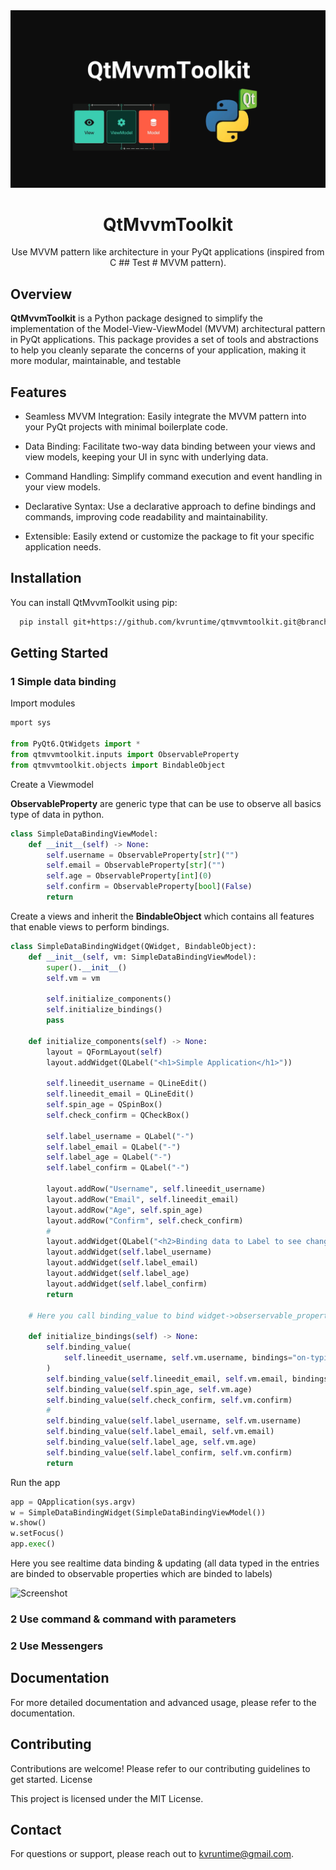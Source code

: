 <div align="middle">
<img src="./docs/logo.png" alt="logo">
<h1>QtMvvmToolkit</h1>
<p>Use MVVM pattern like architecture  in your PyQt applications (inspired from C
## Test
# MVVM pattern).</p>
</div>

## Overview

**QtMvvmToolkit** is a Python package designed to simplify the implementation of the Model-View-ViewModel (MVVM) architectural pattern in PyQt applications. This package provides a set of tools and abstractions to help you cleanly separate the concerns of your application, making it more modular, maintainable, and testable

## Features

- Seamless MVVM Integration: Easily integrate the MVVM pattern into your PyQt projects with minimal boilerplate code.

- Data Binding: Facilitate two-way data binding between your views and view models, keeping your UI in sync with underlying data.

- Command Handling: Simplify command execution and event handling in your view models.

- Declarative Syntax: Use a declarative approach to define bindings and commands, improving code readability and maintainability.

- Extensible: Easily extend or customize the package to fit your specific application needs.

## Installation

You can install QtMvvmToolkit using pip:

```bash
  pip install git+https://github.com/kvruntime/qtmvvmtoolkit.git@branch-or-tag-name
```

## Getting Started

### 1 Simple data binding

Import modules

```python
mport sys

from PyQt6.QtWidgets import *
from qtmvvmtoolkit.inputs import ObservableProperty
from qtmvvmtoolkit.objects import BindableObject
```

Create a Viewmodel

**ObservableProperty** are generic type that can be use to observe all basics type of data in python.

```python
class SimpleDataBindingViewModel:
    def __init__(self) -> None:
        self.username = ObservableProperty[str]("")
        self.email = ObservableProperty[str]("")
        self.age = ObservableProperty[int](0)
        self.confirm = ObservableProperty[bool](False)
        return
```

Create a views and inherit the **BindableObject** which contains all features that enable views to perform bindings.

```python
class SimpleDataBindingWidget(QWidget, BindableObject):
    def __init__(self, vm: SimpleDataBindingViewModel):
        super().__init__()
        self.vm = vm

        self.initialize_components()
        self.initialize_bindings()
        pass

    def initialize_components(self) -> None:
        layout = QFormLayout(self)
        layout.addWidget(QLabel("<h1>Simple Application</h1>"))

        self.lineedit_username = QLineEdit()
        self.lineedit_email = QLineEdit()
        self.spin_age = QSpinBox()
        self.check_confirm = QCheckBox()

        self.label_username = QLabel("-")
        self.label_email = QLabel("-")
        self.label_age = QLabel("-")
        self.label_confirm = QLabel("-")

        layout.addRow("Username", self.lineedit_username)
        layout.addRow("Email", self.lineedit_email)
        layout.addRow("Age", self.spin_age)
        layout.addRow("Confirm", self.check_confirm)
        #
        layout.addWidget(QLabel("<h2>Binding data to Label to see changings</h2>"))
        layout.addWidget(self.label_username)
        layout.addWidget(self.label_email)
        layout.addWidget(self.label_age)
        layout.addWidget(self.label_confirm)
        return
    
    # Here you call binding_value to bind widget->obserservable_property in the Viewmodel

    def initialize_bindings(self) -> None:
        self.binding_value(
            self.lineedit_username, self.vm.username, bindings="on-typing"
        )
        self.binding_value(self.lineedit_email, self.vm.email, bindings="on-typed")
        self.binding_value(self.spin_age, self.vm.age)
        self.binding_value(self.check_confirm, self.vm.confirm)
        #
        self.binding_value(self.label_username, self.vm.username)
        self.binding_value(self.label_email, self.vm.email)
        self.binding_value(self.label_age, self.vm.age)
        self.binding_value(self.label_confirm, self.vm.confirm)
        return

```

Run the app

```python
app = QApplication(sys.argv)
w = SimpleDataBindingWidget(SimpleDataBindingViewModel())
w.show()
w.setFocus()
app.exec()
```

Here you see realtime data binding & updating (all data typed in the entries are binded to observable properties which are binded to labels)

![Screenshot](./docs/screenshots/simple-data-binding.png)

### 2 Use command & command with parameters

### 2 Use Messengers

## Documentation

For more detailed documentation and advanced usage, please refer to the documentation.

## Contributing

Contributions are welcome! Please refer to our contributing guidelines to get started.
License

This project is licensed under the MIT License.

## Contact

For questions or support, please reach out to <kvruntime@gmail.com>.
